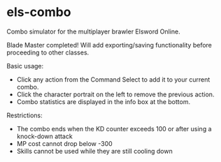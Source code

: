 # els-combo
Combo simulator for the multiplayer brawler Elsword Online.

Blade Master completed! Will add exporting/saving functionality before proceeding to other classes.

Basic usage:
- Click any action from the Command Select to add it to your current combo.
- Click the character portrait on the left to remove the previous action.
- Combo statistics are displayed in the info box at the bottom.

Restrictions:
- The combo ends when the KD counter exceeds 100 or after using a knock-down attack
- MP cost cannot drop below -300
- Skills cannot be used while they are still cooling down
